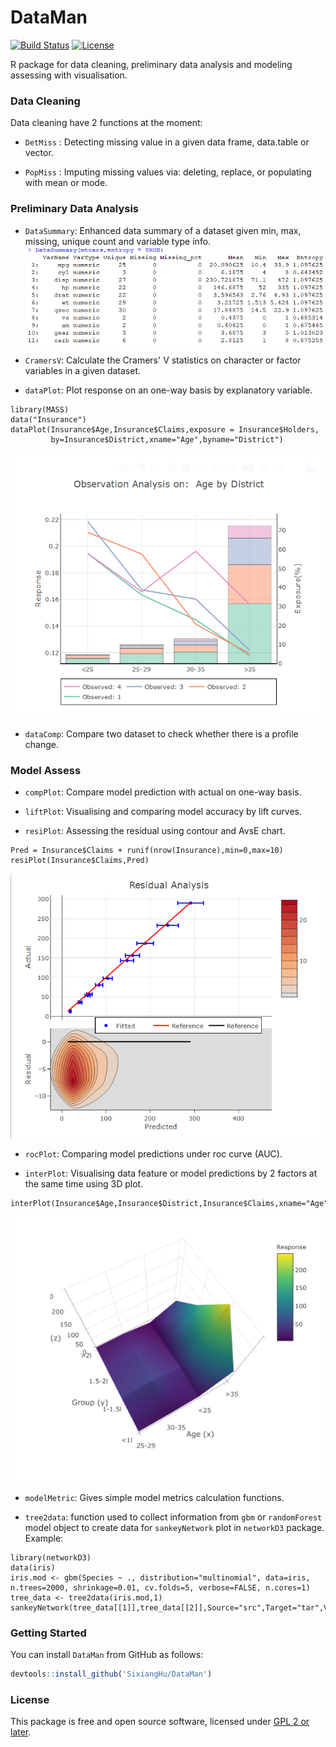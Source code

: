 # DataMan

[![Build Status](https://travis-ci.org/SixiangHu/DataMan.svg?branch=master)](https://travis-ci.org/SixiangHu/DataMan) [![License](http://img.shields.io/badge/license-GPL%20%28%3E=%202%29-brightgreen.svg?style=flat)](http://www.gnu.org/licenses/gpl-2.0.html)

R package for data cleaning, preliminary data analysis and modeling assessing with visualisation.

### Data Cleaning

Data cleaning have 2 functions at the moment:

* `DetMiss` : Detecting missing value in a given data frame, data.table or vector.

* `PopMiss` : Imputing missing values via: deleting, replace, or populating with mean or mode.

### Preliminary Data Analysis

* `DataSummary`: Enhanced data summary of a dataset given min, max, missing, unique count and variable type info.
![DataSummary_Example](misc/datasummary.PNG)

* `CramersV`: Calculate the Cramers' V statistics on character or factor variables in a given dataset.

* `dataPlot`: Plot response on an one-way basis by explanatory variable.
```{r}
library(MASS)
data("Insurance")
dataPlot(Insurance$Age,Insurance$Claims,exposure = Insurance$Holders,
         by=Insurance$District,xname="Age",byname="District")
```

![](misc/dataPlot.PNG)

* `dataComp`: Compare two dataset to check whether there is a profile change.

### Model Assess

* `compPlot`: Compare model prediction with actual on one-way basis.

* `liftPlot`: Visualising and comparing model accuracy by lift curves.

* `resiPlot`: Assessing the residual using contour and AvsE chart.
```{r}
Pred = Insurance$Claims + runif(nrow(Insurance),min=0,max=10)
resiPlot(Insurance$Claims,Pred)
```

![](misc/resiPlot.PNG)

* `rocPlot`:  Comparing model predictions under roc curve (AUC).

* `interPlot`: Visualising data feature or model predictions by 2 factors at the same time using 3D plot.
```{r}
interPlot(Insurance$Age,Insurance$District,Insurance$Claims,xname="Age",yname="District")
```

![](misc/interPlot.PNG)

* `modelMetric`: Gives simple model metrics calculation functions.

* `tree2data`: function used to collect information from `gbm` or `randomForest` model object to create data for `sankeyNetwork` plot in `networkD3` package. Example:

```{r}
library(networkD3)
data(iris)
iris.mod <- gbm(Species ~ ., distribution="multinomial", data=iris, n.trees=2000, shrinkage=0.01, cv.folds=5, verbose=FALSE, n.cores=1)
tree_data <- tree2data(iris.mod,1)
sankeyNetwork(tree_data[[1]],tree_data[[2]],Source="src",Target="tar",Value="value",NodeID="name")
```

### Getting Started

You can install `DataMan` from GitHub as follows:

```r
devtools::install_github('SixiangHu/DataMan')
```

### License

This package is free and open source software, licensed under [GPL 2 or later](http://opensource.org/licenses/gpl-license).
